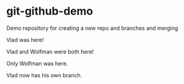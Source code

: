 # git-github-demo
Demo repository for creating a new repo and branches and merging

Vlad was here!

Vlad and Wolfman were both here!

Only Wolfman was here.

Vlad now has his own branch.
